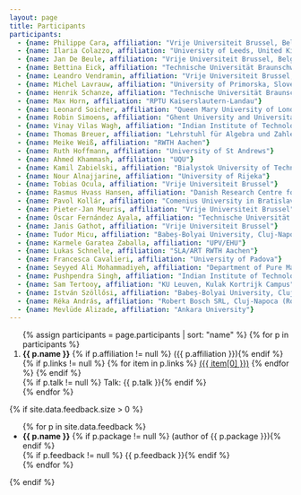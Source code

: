 ```yaml
---
layout: page
title: Participants
participants:
  - {name: Philippe Cara, affiliation: "Vrije Universiteit Brussel, Belgium"}
  - {name: Ilaria Colazzo, affiliation: "University of Leeds, United Kingdom"}
  - {name: Jan De Beule, affiliation: "Vrije Universiteit Brussel, Belgium"}
  - {name: Bettina Eick, affiliation: "Technische Universität Braunschweig"}
  - {name: Leandro Vendramin, affiliation: "Vrije Universiteit Brussel, Belgium"}
  - {name: Michel Lavrauw, affiliation: "University of Primorska, Slovenia"}
  - {name: Henrik Schanze, affiliation: "Technische Universität Braunschweig"}
  - {name: Max Horn, affiliation: "RPTU Kaiserslautern-Landau"}
  - {name: Leonard Soicher, affiliation: "Queen Mary University of London"}
  - {name: Robin Simoens, affiliation: "Ghent University and Universitat Politècnica de Catalunya"}
  - {name: Vinay Vilas Wagh, affiliation: "Indian Institute of Technology Guwahati, India (IIT Guwahati)"}
  - {name: Thomas Breuer, affiliation: "Lehrstuhl für Algebra und Zahlentheorie, RWTH Aachen"}
  - {name: Meike Weiß, affiliation: "RWTH Aachen"}
  - {name: Ruth Hoffmann, affiliation: "University of St Andrews"}
  - {name: Ahmed Khammash, affiliation: "UQU"}
  - {name: Kamil Zabielski, affiliation: "Bialystok University of Technology"}
  - {name: Nour Alnajjarine, affiliation: "University of Rijeka"}
  - {name: Tobias Ocula, affiliation: "Vrije Universiteit Brussel"}
  - {name: Rasmus Hvass Hansen, affiliation: "Danish Research Centre for Magnetic Resonance (DRCMR)"}
  - {name: Pavol Kollár, affiliation: "Comenius University in Bratislava, Slovakia"}
  - {name: Pieter-Jan Meuris, affiliation: "Vrije Universiteit Brussel"}
  - {name: Óscar Fernández Ayala, affiliation: "Technische Universität Braunschweig"}
  - {name: Janis Gathot, affiliation: "Vrije Universiteit Brussel"}
  - {name: Tudor Micu, affiliation: "Babeș-Bolyai University, Cluj-Napoca (Romania)"}
  - {name: Karmele Garatea Zaballa, affiliation: "UPV/EHU"}
  - {name: Lukas Schnelle, affiliation: "SLA/ART RWTH Aachen"}
  - {name: Francesca Cavalieri, affiliation: "University of Padova"}
  - {name: Seyyed Ali Mohammadiyeh, affiliation: "Department of Pure Mathematics, Faculty of Mathematical Sciences, University of Kashan, Kashan,Iran"}
  - {name: Pushpendra Singh, affiliation: "Indian Institute of Technology Jodhpur, India"}
  - {name: Sam Tertooy, affiliation: "KU Leuven, Kulak Kortrijk Campus"}
  - {name: István Szöllősi, affiliation: "Babeș-Bolyai University, Cluj-Napoca (Romania)"}
  - {name: Réka András, affiliation: "Robert Bosch SRL, Cluj-Napoca (Romania)"}
  - {name: Mevlüde Alizade, affiliation: "Ankara University"}
---
```


<ol>{% assign participants = page.participants | sort: "name" %}
{% for p in participants %}
  <li>
    <strong>{{ p.name }}</strong>
    {% if p.affiliation != null %} ({{ p.affiliation }}){% endif %}
    {% if p.links != null %}
        {% for item in p.links %}
            <a href="{{ item[1] }}">({{ item[0] }})</a>
        {% endfor %}
    {% endif %}
    <br/>
      {% if p.talk != null %} Talk: {{ p.talk }}{% endif %}
  </li>
{% endfor %}
</ol>

{% if site.data.feedback.size > 0 %}

<ul>
{% for p in site.data.feedback %}
  <li>
    <strong>{{ p.name }}</strong>
    {% if p.package != null %} (author of {{ p.package }}){% endif %}
    <br/>
    {% if p.feedback != null %} {{ p.feedback }}{% endif %}
  </li>
{% endfor %}
</ul>

{% endif %}

<!--
## Conference photo
[<img src="{{ site.baseurl }}/public/conf_photo.jpg" />]({{ site.baseurl }}/public/conf_photo.jpg)
-->
